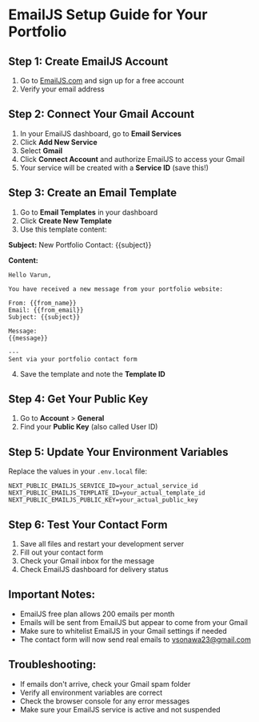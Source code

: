 # EmailJS Setup Guide for Your Portfolio

## Step 1: Create EmailJS Account
1. Go to [EmailJS.com](https://www.emailjs.com/) and sign up for a free account
2. Verify your email address

## Step 2: Connect Your Gmail Account
1. In your EmailJS dashboard, go to **Email Services**
2. Click **Add New Service**
3. Select **Gmail**
4. Click **Connect Account** and authorize EmailJS to access your Gmail
5. Your service will be created with a **Service ID** (save this!)

## Step 3: Create an Email Template
1. Go to **Email Templates** in your dashboard
2. Click **Create New Template**
3. Use this template content:

**Subject:** New Portfolio Contact: {{subject}}

**Content:**
```
Hello Varun,

You have received a new message from your portfolio website:

From: {{from_name}}
Email: {{from_email}}
Subject: {{subject}}

Message:
{{message}}

---
Sent via your portfolio contact form
```

4. Save the template and note the **Template ID**

## Step 4: Get Your Public Key
1. Go to **Account** > **General**
2. Find your **Public Key** (also called User ID)

## Step 5: Update Your Environment Variables
Replace the values in your `.env.local` file:

```env
NEXT_PUBLIC_EMAILJS_SERVICE_ID=your_actual_service_id
NEXT_PUBLIC_EMAILJS_TEMPLATE_ID=your_actual_template_id  
NEXT_PUBLIC_EMAILJS_PUBLIC_KEY=your_actual_public_key
```

## Step 6: Test Your Contact Form
1. Save all files and restart your development server
2. Fill out your contact form
3. Check your Gmail inbox for the message
4. Check EmailJS dashboard for delivery status

## Important Notes:
- EmailJS free plan allows 200 emails per month
- Emails will be sent from EmailJS but appear to come from your Gmail
- Make sure to whitelist EmailJS in your Gmail settings if needed
- The contact form will now send real emails to vsonawa23@gmail.com

## Troubleshooting:
- If emails don't arrive, check your Gmail spam folder
- Verify all environment variables are correct
- Check the browser console for any error messages
- Make sure your EmailJS service is active and not suspended